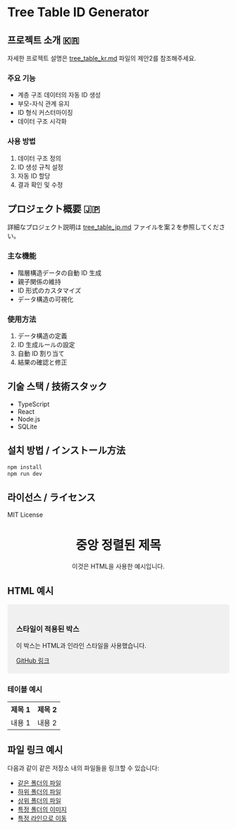 # Tree Table ID Generator

## 프로젝트 소개 🇰🇷

자세한 프로젝트 설명은 [tree_table_kr.md](./tree_table_kr.md) 파일의 제안2를 참조해주세요.

### 주요 기능

- 계층 구조 데이터의 자동 ID 생성
- 부모-자식 관계 유지
- ID 형식 커스터마이징
- 데이터 구조 시각화

### 사용 방법

1. 데이터 구조 정의
2. ID 생성 규칙 설정
3. 자동 ID 할당
4. 결과 확인 및 수정

## プロジェクト概要 🇯🇵

詳細なプロジェクト説明は [tree_table_jp.md](./tree_table_jp.md) ファイルを案２を参照してください。

### 主な機能

- 階層構造データの自動 ID 生成
- 親子関係の維持
- ID 形式のカスタマイズ
- データ構造の可視化

### 使用方法

1. データ構造の定義
2. ID 生成ルールの設定
3. 自動 ID 割り当て
4. 結果の確認と修正

## 기술 스택 / 技術スタック

- TypeScript
- React
- Node.js
- SQLite

## 설치 방법 / インストール方法

```bash
npm install
npm run dev
```

## 라이선스 / ライセンス

MIT License

<div align="center">
  <h1>중앙 정렬된 제목</h1>
  <p>이것은 HTML을 사용한 예시입니다.</p>
</div>

## HTML 예시

<div style="background-color: #f0f0f0; padding: 20px; border-radius: 5px;">
  <h3>스타일이 적용된 박스</h3>
  <p>이 박스는 HTML과 인라인 스타일을 사용했습니다.</p>
  <a href="https://github.com">GitHub 링크</a>
</div>

### 테이블 예시

<table>
  <tr>
    <th>제목 1</th>
    <th>제목 2</th>
  </tr>
  <tr>
    <td>내용 1</td>
    <td>내용 2</td>
  </tr>
</table>

## 파일 링크 예시

다음과 같이 같은 저장소 내의 파일들을 링크할 수 있습니다:

- [같은 폴더의 파일](./example.txt)
- [하위 폴더의 파일](./docs/guide.md)
- [상위 폴더의 파일](../LICENSE)
- [특정 폴더의 이미지](./images/logo.png)
- [특정 라인으로 이동](./src/main.js#L10)
